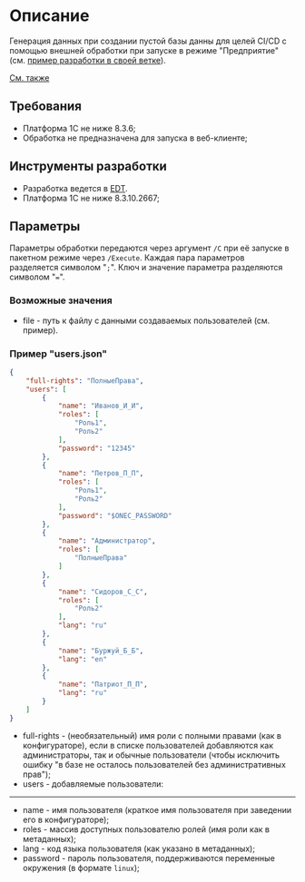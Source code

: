 # Описание

Генерация данных при создании пустой базы данны для целей CI/CD с помощью внешней обработки при запуске в режиме "Предприятие" (см. [пример разработки в своей ветке](https://github.com/astrizhachuk/bootstrap-1c#пример-разработки-в-своей-ветке)).

[См. также](https://github.com/astrizhachuk/bootstrap-1c/tree/master/tools)

## Требования

* Платформа 1С не ниже 8.3.6;
* Обработка не предназначена для запуска в веб-клиенте;

## Инструменты разработки

* Разработка ведется в [EDT](https://releases.1c.ru/project/DevelopmentTools10).
* Платформа 1С не ниже 8.3.10.2667;

## Параметры

Параметры обработки передаются через аргумент `/C` при её запуске в пакетном режиме через `/Execute`. Каждая пара параметров разделяется символом "`;`". Ключ и значение параметра разделяются символом "`=`".

### Возможные значения

* file - путь к файлу с данными создаваемых пользователей (см. пример).

### Пример "users.json"

```json
{
    "full-rights": "ПолныеПрава",
    "users": [
        {
            "name": "Иванов_И_И",
            "roles": [
                "Роль1",
                "Роль2"
            ],
            "password": "12345"
        },
        {
            "name": "Петров_П_П",
            "roles": [
                "Роль1",
                "Роль2"
            ],
            "password": "$ONEC_PASSWORD"
        },
        {
            "name": "Администратор",
            "roles": [
                "ПолныеПрава"
            ]
        },
        {
            "name": "Сидоров_С_С",
            "roles": [
                "Роль2"
            ],
            "lang": "ru"
        },
        {
            "name": "Буржуй_Б_Б",
            "lang": "en"
        },
        {
            "name": "Патриот_П_П",
            "lang": "ru"
        }
    ]
}
```

* full-rights - (необязательный) имя роли с полными правами (как в конфигураторе), если в списке пользователей добавляются как администраторы, так и обычные пользователи (чтобы исключить ошибку "в базе не осталось пользователей без административных прав");
* users - добавляемые пользователи:

----

* name - имя пользователя (краткое имя пользователя при заведении его в конфигураторе);
* roles - массив доступных пользователю ролей (имя роли как в метаданных);
* lang - код языка пользователя (как указано в метаданных);
* password - пароль пользователя, поддерживаются переменные окружения (в формате `linux`);
